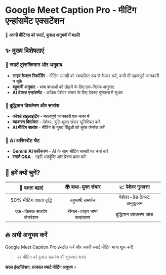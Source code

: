 # Google Meet Caption Pro - मीटिंग एन्हांसमेंट एक्सटेंशन

🚀 **अपनी मीटिंग्स को स्मार्ट, कुशल अनुभवों में बदलें!**

## ✨ मुख्य विशेषताएं

### 📝 स्मार्ट ट्रांसक्रिप्शन और अनुवाद
- **लाइव कैप्शन रिकॉर्डिंग** - मीटिंग सामग्री को स्वचालित रूप से कैप्चर करें, कभी भी महत्वपूर्ण जानकारी न चूकें
- **बहुभाषी अनुवाद** - भाषा बाधाओं को तोड़ने के लिए एक-क्लिक अनुवाद
- **AI टेक्स्ट एन्हांसमेंट** - अधिक पेशेवर संचार के लिए टेक्स्ट गुणवत्ता में सुधार

### 🎯 बुद्धिमान विश्लेषण और सारांश
- **कीवर्ड हाइलाइटिंग** - महत्वपूर्ण जानकारी एक नज़र में
- **व्याकरण विश्लेषण** - पेशेवर, त्रुटि-मुक्त संचार सुनिश्चित करें
- **AI मीटिंग सारांश** - मीटिंग के मुख्य बिंदुओं को तुरंत जेनरेट करें

### 🤖 AI असिस्टेंट चैट
- **Gemini AI एकीकरण** - AI के साथ मीटिंग सामग्री पर चर्चा करें
- **स्मार्ट Q&A** - गहरी अंतर्दृष्टि और प्रेरणा प्राप्त करें

## 🎁 हमें क्यों चुनें?

| 💼 दक्षता बढ़ाएं | 🌍 बाधा-मुक्त संचार | 📈 पेशेवर गुणवत्ता |
|:---:|:---:|:---:|
| 50% मीटिंग दक्षता वृद्धि | बहुभाषी समर्थन | पेशेवर-ग्रेड टेक्स्ट अनुकूलन |
| एक-क्लिक सारांश जेनरेशन | रीयल-टाइम भाषा रूपांतरण | बुद्धिमान व्याकरण जांच |

## 🔥 अभी अनुभव करें

Google Meet Caption Pro इंस्टॉल करें और अपनी स्मार्ट मीटिंग यात्रा शुरू करें!

> हर मीटिंग को कुशल सहयोग की शुरुआत बनाएं

**सरल इंस्टॉलेशन, तत्काल स्मार्ट मीटिंग अनुभव** ⚡
